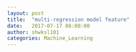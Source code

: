 ```yaml
---
layout: post
title:  "multi-regression model feature"
date:   2017-07-17 08:00:00
author: shwksl101
categories: Machine_Learning
---
```

